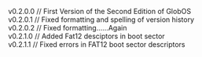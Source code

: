 v0.2.0.0 // First Version of the Second Edition of GlobOS</br>
v0.2.0.1 // Fixed formatting and spelling of version history</br>
v0.2.0.2 // Fixed formatting......Again</br>
v0.2.1.0 // Added Fat12 desciptors in boot sector</br>
v0.2.1.1 // Fixed errors in FAT12 boot sector descriptors</br>